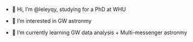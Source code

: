 - 👋 Hi, I’m @leleyqy, studying for a PhD at WHU

- 👀 I’m interested in GW astronmy

- 🌱 I’m currently learning GW data analysis + Multi-messenger astronmy
<!---
- 💞️ I’m looking to collaborate on ...
- 📫 How to reach me ...
- 😄 Pronouns: ...
- ⚡ Fun fact: ...
--->

<!---
leleyqy/leleyqy is a ✨ special ✨ repository because its `README.md` (this file) appears on your GitHub profile.
You can click the Preview link to take a look at your changes.
--->
